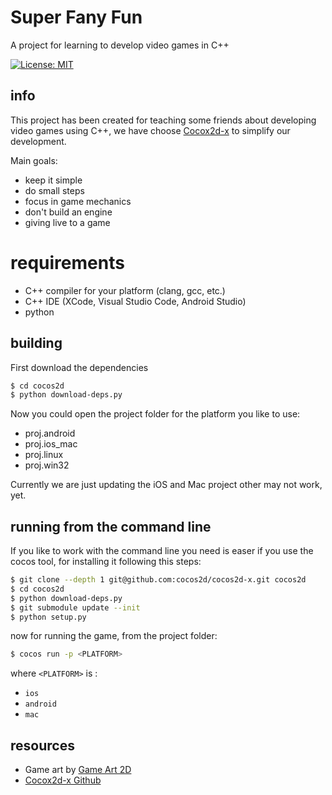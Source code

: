# Super Fany Fun
A project for learning to develop video games in C++

[![License: MIT](https://img.shields.io/badge/License-MIT-blue.svg)](/LICENSE)

## info

This project has been created for teaching some friends about developing video games using C++, we have choose [Cocox2d-x](http://www.cocos2d-x.org) to simplify our development.

Main goals:

- keep it simple
- do small steps
- focus in game mechanics
- don't build an engine
- giving live to a game

# requirements

- C++ compiler for your platform (clang, gcc, etc.)
- C++ IDE (XCode, Visual Studio Code, Android Studio)
- python

## building

First download the dependencies

```bash
$ cd cocos2d
$ python download-deps.py
```

Now you could open the project folder for the platform you like to use:

- proj.android
- proj.ios_mac
- proj.linux
- proj.win32

Currently we are just updating the iOS and Mac project other may not work, yet.

## running from the command line 

If you like to work with the command line you need is easer if you use the cocos tool, for installing it following this steps:

```bash
$ git clone --depth 1 git@github.com:cocos2d/cocos2d-x.git cocos2d
$ cd cocos2d
$ python download-deps.py
$ git submodule update --init
$ python setup.py
```

now for running the game, from the project folder:

```bash
$ cocos run -p <PLATFORM>
```

where `<PLATFORM>` is :
- `ios`
- `android` 
- `mac`

## resources

- Game art by [Game Art 2D](https://www.gameart2d.com/)
- [Cocox2d-x Github](https://github.com/cocos2d/cocos2d-x)
